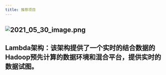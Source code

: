 ```yaml
---
title: 推荐项目
---
```


## ![2021_05_30_image.png](https://cdn.logseq.com/%2F1e5b0e5f-d368-4a5d-86eb-09a690ee15d77b6640f7-48ee-4537-a238-ff4ac87908112021_05_30_image.png?Expires=4775971271&Signature=aMKel0DOgiaRS7ca7tr3Soj2MRAA7FC5mCduIXm6iBpYaGqMd6~TwEOCsuvqKzS4XtoC2xv~iNNTQIoSP7HTi8YqLMP2zZ46IkZ~E3JLob0N3lk8SO4iNJ1fKy9jCEyF0UBroaAtZzQSjLT2BHw3-w4I5jIAaeAEWAS~BwWILwysVpVm~YFgMCuyPKHIzix0Ngo~IxZw5~RYp3u5yNMH91ZH-mTmwAEbih5QMq6ZmaCF90j7tXmoTHZtcNcoAy0HmH8cCS5M6wuy6DsqC3Lnkdeo7ZI5s3UOaa2jEISqkHvNGcBfhKj41J-v3naff1wrCTSWH6sk3q4bPzyqISz9FA__&Key-Pair-Id=APKAJE5CCD6X7MP6PTEA)
## Lambda架构：该架构提供了一个实时的结合数据的Hadoop预先计算的数据环境和混合平台，提供实时的数据试图。
